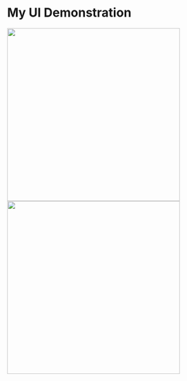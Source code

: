 # My UI Demonstration

<img src="./UI-expand-words.gif" width=400>


<img src="./UI-home-page.gif" width=400>